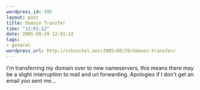 ```yaml
--- 
wordpress_id: 395
layout: post
title: Domain Transfer
time: "12:01:12"
date: 2005-08-29 12:01:12
tags: 
- general
wordpress_url: http://schinckel.net/2005/08/29/domain-transfer/
---
```

I'm transferring my domain over to new nameservers, this means there may be a slight interruption to mail and url forwarding. Apologies if I don't get an email you sent me... 
